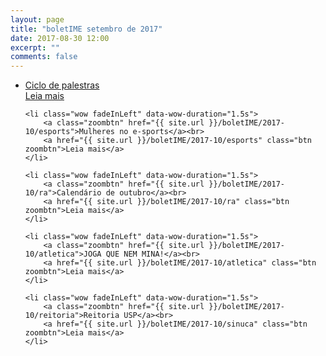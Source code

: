 ```yaml
---
layout: page
title: "boletIME setembro de 2017"
date: 2017-08-30 12:00
excerpt: ""
comments: false
---
```

<div class="post-list">
<ul>
    <li class="wow fadeInLeft" data-wow-duration="1.5s">
        <a class="zoombtn" href="{{ site.url }}/boletIME/2017-10/ciclo-de-palestras">Ciclo de palestras</a><br>
        <a href="{{ site.url }}/boletIME/2017-10/ciclo-de-palestras" class="btn zoombtn">Leia mais</a>
    </li>

    <li class="wow fadeInLeft" data-wow-duration="1.5s">
        <a class="zoombtn" href="{{ site.url }}/boletIME/2017-10/esports">Mulheres no e-sports</a><br>
        <a href="{{ site.url }}/boletIME/2017-10/esports" class="btn zoombtn">Leia mais</a>
    </li>

    <li class="wow fadeInLeft" data-wow-duration="1.5s">
        <a class="zoombtn" href="{{ site.url }}/boletIME/2017-10/ra">Calendário de outubro</a><br>
        <a href="{{ site.url }}/boletIME/2017-10/ra" class="btn zoombtn">Leia mais</a>
    </li>

    <li class="wow fadeInLeft" data-wow-duration="1.5s">
        <a class="zoombtn" href="{{ site.url }}/boletIME/2017-10/atletica">JOGA QUE NEM MINA!</a><br>
        <a href="{{ site.url }}/boletIME/2017-10/atletica" class="btn zoombtn">Leia mais</a>
    </li>

    <li class="wow fadeInLeft" data-wow-duration="1.5s">
        <a class="zoombtn" href="{{ site.url }}/boletIME/2017-10/reitoria">Reitoria USP</a><br>
        <a href="{{ site.url }}/boletIME/2017-10/sinuca" class="btn zoombtn">Leia mais</a>
    </li>
</ul>
</div>
<ul>
</ul>
